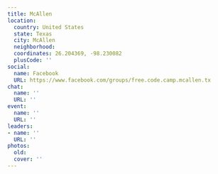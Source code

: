 ```yaml
---
title: McAllen
location:
  country: United States
  state: Texas
  city: McAllen
  neighborhood: 
  coordinates: 26.204369, -98.230082
  plusCode: ''
social:
  name: Facebook
  URL: https://www.facebook.com/groups/free.code.camp.mcallen.tx
chat:
  name: ''
  URL: ''
event:
  name: ''
  URL: ''
leaders:
- name: ''
  URL: ''
photos:
  old: 
  cover: ''
---
```

